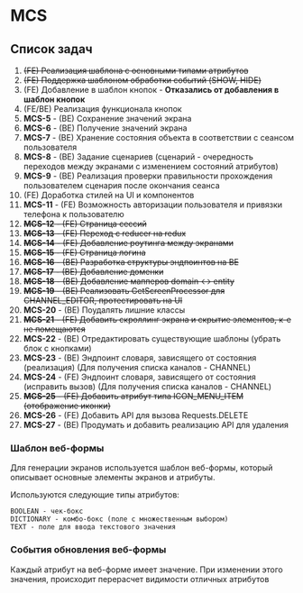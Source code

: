 # MCS

## Список задач
1. ~~(FE) Реализация шаблона с основными типами атрибутов~~
2. ~~(FE) Поддержка шаблоном обработки событий (SHOW, HIDE)~~
3. (FE) Добавление в шаблон кнопок - **Отказались от добавления в шаблон кнопок**
4. (FE/BE) Реализация функционала кнопок
5. **MCS-5** - (BE) Сохранение значений экрана
6. **MCS-6** - (BE) Получение значений экрана
7. **MCS-7** - (BE) Хранение состояния объекта в соответствии с сеансом пользователя
8. **MCS-8** - (BE) Задание сценариев (сценарий - очередность переходов между экранами с изменением состояний атрибутов)
9. **MCS-9** - (BE) Реализация проверки правильности прохождения пользователем сценария после окончания сеанса
10. (FE) Доработка стилей на UI и компонентов
11. **MCS-11** - (FE) Возможность авторизации пользователя и привязки телефона к пользователю
12. ~~**MCS-12** - (FE) Страница сессий~~
13. ~~**MCS-13** - (FE) Переход с reducer на redux~~
14. ~~**MCS-14** - (FE) Добавление роутинга между экранами~~
15. ~~**MCS-15** - (FE) Страница логина~~
16. ~~**MCS-16** - (BE) Разработка структуры эндпоинтов на BE~~
17. ~~**MCS-17** - (BE) Добавление доменки~~
18. ~~**MCS-18** - (BE) Добавление мапперов domain <-> entity~~
19. ~~**MCS-19** - (BE) Реализовать GetScreenProcessor для CHANNEL_EDITOR, протестировать на UI~~
20. **MCS-20** - (BE) Поудалять лишние классы
21. ~~**MCS-21** - (FE) Добавить скроллинг экрана и скрытие элементов, к-е не помещаются~~
22. **MCS-22** - (BE) Отредактировать существующие шаблоны (убрать блок с кнопками)
23. **MCS-23** - (BE) Эндпоинт словаря, зависящего от состояния (реализация) (Для получения списка каналов - CHANNEL)
23. **MCS-24** - (FE) Эндпоинт словаря, зависящего от состояния (исправить вызов) (Для получения списка каналов - CHANNEL)
24. ~~**MCS-25** - (FE) Добавить атрибут типа ICON_MENU_ITEM (отображение иконки)~~
25. **MCS-26** - (FE) Добавить API для вызова Requests.DELETE
25. **MCS-27** - (BE) Продумать и добавить реализацию API для удаления
### Шаблон веб-формы

Для генерации экранов используется шаблон веб-формы, который описывает основные элементы экранов и атрибуты.

Используются следующие типы атрибутов:
```
BOOLEAN - чек-бокс 
DICTIONARY - комбо-бокс (поле с множественным выбором)
TEXT - поле для ввода текстового значения 
```

### События обновления веб-формы

Каждый атрибут на веб-форме имеет значение. 
При изменении этого значения, происходит перерасчет видимости отличных атрибутов



